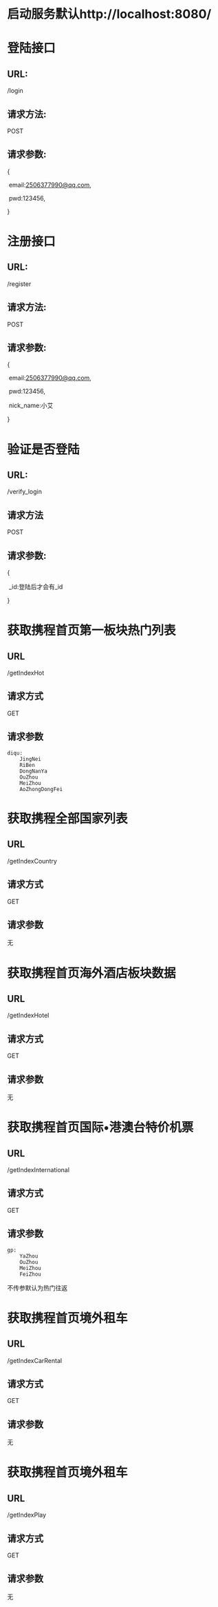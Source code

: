 # 启动服务默认http://localhost:8080/
# 登陆接口

## URL:

/login

## 请求方法:

POST

## 请求参数:

{

​	email:2506377990@qq.com,

​	pwd:123456,

}

# 注册接口

## URL:

/register

## 请求方法:

POST

## 请求参数:

{

​	email:2506377990@qq.com,

​	pwd:123456,

​	nick_name:小艾

}

# 验证是否登陆

## URL:

/verify_login

## 请求方法

POST

## 请求参数:

{

​	_id:登陆后才会有_id

}

# 获取携程首页第一板块热门列表

## URL
/getIndexHot
## 请求方式
GET

## 请求参数


    diqu:
        JingNei
        RiBen
        DongNanYa
        OuZhou
        MeiZhou
        AoZhongDongFei

# 获取携程全部国家列表

## URL
/getIndexCountry
## 请求方式
GET

## 请求参数

无

# 获取携程首页海外酒店板块数据

## URL
/getIndexHotel
## 请求方式
GET

## 请求参数

无

# 获取携程首页国际•港澳台特价机票

## URL
/getIndexInternational
## 请求方式
GET

## 请求参数

```
gp:
    YaZhou
    OuZhou
    MeiZhou
    FeiZhou
```

不传参默认为热门往返

# 获取携程首页境外租车

## URL
/getIndexCarRental
## 请求方式
GET

## 请求参数

无

# 获取携程首页境外租车

## URL
/getIndexPlay
## 请求方式
GET

## 请求参数

无
